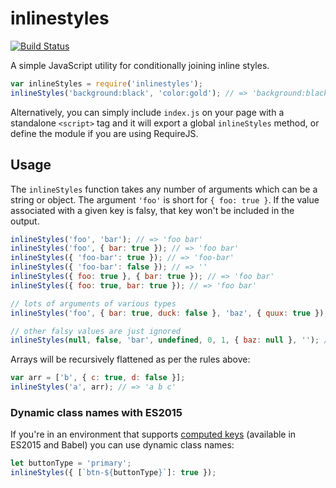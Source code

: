 inlinestyles 
============

[![Build Status](https://api.travis-ci.org/subpx/inlinestyles.svg?branch=master)](https://travis-ci.org/subpx/inlinestyles)

A simple JavaScript utility for conditionally joining inline styles.

```js
var inlineStyles = require('inlinestyles');
inlineStyles('background:black', 'color:gold'); // => 'background:black;color:gold;'
```

Alternatively, you can simply include `index.js` on your page with a standalone `<script>` tag and it will export a 
global `inlineStyles` method, or define the module if you are using RequireJS.

## Usage

The `inlineStyles` function takes any number of arguments which can be a string or object.
The argument `'foo'` is short for `{ foo: true }`. If the value associated with a given key is falsy, that key won't be included in the output.

```js
inlineStyles('foo', 'bar'); // => 'foo bar'
inlineStyles('foo', { bar: true }); // => 'foo bar'
inlineStyles({ 'foo-bar': true }); // => 'foo-bar'
inlineStyles({ 'foo-bar': false }); // => ''
inlineStyles({ foo: true }, { bar: true }); // => 'foo bar'
inlineStyles({ foo: true, bar: true }); // => 'foo bar'

// lots of arguments of various types
inlineStyles('foo', { bar: true, duck: false }, 'baz', { quux: true }); // => 'foo bar baz quux'

// other falsy values are just ignored
inlineStyles(null, false, 'bar', undefined, 0, 1, { baz: null }, ''); // => 'bar 1'
```

Arrays will be recursively flattened as per the rules above:

```js
var arr = ['b', { c: true, d: false }];
inlineStyles('a', arr); // => 'a b c'
```

### Dynamic class names with ES2015

If you're in an environment that supports [computed keys](http://www.ecma-international.org/ecma-262/6.0/#sec-object-initializer) (available in ES2015 and Babel) you can use dynamic class names:

```js
let buttonType = 'primary';
inlineStyles({ [`btn-${buttonType}`]: true });
```
